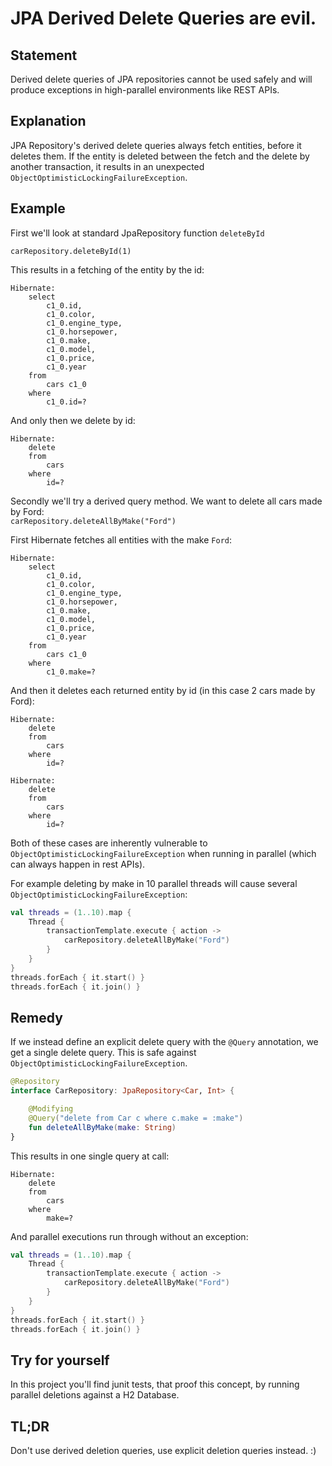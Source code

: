 # JPA Derived Delete Queries are evil.
## Statement
Derived delete queries of JPA repositories cannot be used safely and will produce exceptions in high-parallel environments like REST APIs.

## Explanation
JPA Repository's derived delete queries always fetch entities, before it deletes them. If the entity is deleted between
the fetch and the delete by another transaction, it results in an unexpected `ObjectOptimisticLockingFailureException`.

## Example
First we'll look at standard JpaRepository function `deleteById`  

`carRepository.deleteById(1)`  

This results in a fetching of the entity by the id:  
```
Hibernate:
    select
        c1_0.id,
        c1_0.color,
        c1_0.engine_type,
        c1_0.horsepower,
        c1_0.make,
        c1_0.model,
        c1_0.price,
        c1_0.year
    from
        cars c1_0
    where
        c1_0.id=?
```
And only then we delete by id:  
```
Hibernate:
    delete
    from
        cars
    where
        id=?
```

Secondly we'll try a derived query method. We want to delete all cars made by Ford:  
`carRepository.deleteAllByMake("Ford")`

First Hibernate fetches all entities with the make `Ford`:
```
Hibernate:
    select
        c1_0.id,
        c1_0.color,
        c1_0.engine_type,
        c1_0.horsepower,
        c1_0.make,
        c1_0.model,
        c1_0.price,
        c1_0.year
    from
        cars c1_0
    where
        c1_0.make=?
```
And then it deletes each returned entity by id (in this case 2 cars made by Ford):
```
Hibernate:
    delete
    from
        cars
    where
        id=?
```

```
Hibernate:
    delete
    from
        cars
    where
        id=?
```

Both of these cases are inherently vulnerable to `ObjectOptimisticLockingFailureException` when running in parallel (which can always happen in rest APIs).

For example deleting by make in 10 parallel threads will cause several `ObjectOptimisticLockingFailureException`:
```kotlin
val threads = (1..10).map {
    Thread {
        transactionTemplate.execute { action ->
            carRepository.deleteAllByMake("Ford")
        }
    }
}
threads.forEach { it.start() }
threads.forEach { it.join() }
```

## Remedy
If we instead define an explicit delete query with the `@Query` annotation, we get a single delete query. 
This is safe against `ObjectOptimisticLockingFailureException`.

```kotlin
@Repository
interface CarRepository: JpaRepository<Car, Int> {

    @Modifying
    @Query("delete from Car c where c.make = :make")
    fun deleteAllByMake(make: String)
}
```
This results in one single query at call:
```
Hibernate: 
    delete 
    from
        cars 
    where
        make=?
```

And parallel executions run through without an exception:
```kotlin
val threads = (1..10).map {
    Thread {
        transactionTemplate.execute { action ->
            carRepository.deleteAllByMake("Ford")
        }
    }
}
threads.forEach { it.start() }
threads.forEach { it.join() }
```

## Try for yourself
In this project you'll find junit tests, that proof this concept, by running parallel deletions against a H2 Database.

## TL;DR
Don't use derived deletion queries, use explicit deletion queries instead. :)


